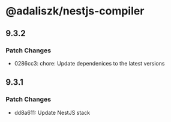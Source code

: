 # @adaliszk/nestjs-compiler

## 9.3.2

### Patch Changes

- 0286cc3: chore: Update dependenices to the latest versions

## 9.3.1

### Patch Changes

- dd8a611: Update NestJS stack
